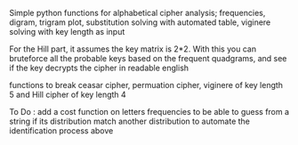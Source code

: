 Simple python functions for alphabetical cipher analysis; frequencies, digram, trigram plot, substitution solving with automated table, viginere solving with key length as input

For the Hill part, it assumes the key matrix is 2*2. With this you can bruteforce all the probable
keys based on the frequent quadgrams, and see if the key decrypts the cipher in readable english

functions to break ceasar cipher, permuation cipher, viginere of key length 5 and Hill cipher of key length 4

To Do : add a cost function on letters frequencies to be able to guess from a string if its distribution
match another distribution to automate the identification process above
